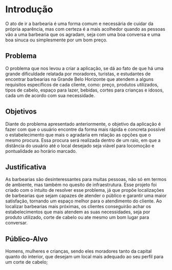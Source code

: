 # Introdução
O ato de ir a barbearia é uma forma comum e necessária de cuidar da própria aparência, mas com certeza é a mais acolhedor quando as pessoas vão a uma barbearia que os agradam, seja com uma boa conversa e uma boa sinuca ou simplesmente por um bom preço.

## Problema
O problema que nos levou a criar a aplicação, se dá ao fato de que há uma grande dificuldade relatada por moradores, turistas, e estudantes de encontrar barbearias na Grande Belo Horizonte que atendem a alguns requisitos específicos de cada cliente, como: preço, produtos utilizados, tipos de cabelo, espaço para lazer, bebidas, cortes para crianças e idosos, cada um de acordo com sua necessidade.

## Objetivos

Diante do problema apresentado anteriormente, o objetivo da aplicação é fazer com que o usuário encontre da forma mais rápida e concreta possível o estabelecimento que mais o agradaria em relação as opções que o mesmo procura. Essa procura será realizada dentro de um raio, em que a distância do usuário até o local desejado seja viável para locomoção e pontualidade ao horário marcado.

## Justificativa

As barbearias são desinteressantes para muitas pessoas, não só em termos de ambiente, mas também no quesito de infraestrutura. Esse projeto foi criado com o intuito de resolver esse problema, já que propõe localizações de barbearias que sejam capazes de atender o público e garantir uma maior satisfação, tornando um espaço melhor para o atendimento do cliente. Ao localizar barbearias mais próximas, os clientes conseguirâo achar os estabelecimentos que mais atendem as suas necessidades, seja por produto utilizado, corte de cabelo ou ate mesmo um bom lugar para conversar.

## Público-Alvo
Homens, mulheres e crianças, sendo eles moradores tanto da capital quanto do interior, que desejam um local mais adequado ao seu perfil para um corte de cabelo;
